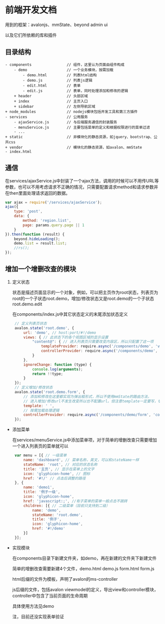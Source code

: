 # 前端开发文档
用到的框架：avalonjs、mmState、beyond admin ui

以及它们所依赖的库和插件

## 目录结构
```
- components                // 组件，这里认为页面由组件构成
    - demo                  // 一个业务模块，按需加载
        - demo.html         // 列表html结构
        - demo.js           // 列表js逻辑
        - edit.html         // 表单
        - edit.js           // 表单，同时处理添加和修改的逻辑
    + header                // 头部区域
    + index                 // 主页入口
    + sidebar               // 左侧导航区域
+ node_modules              // nodejs模块包括开发工具和第三方插件
- services                  // 公用服务
    - ajaxService.js        // 与后端服务通信的封装服务
    - menuService.js        // 主要包括菜单的定义和根据权限进行的菜单过滤
    - ...
+ static                    // 非模块化的静态资源，如jquery、bootstrap、公共css
+ vendor                    // 模块化的静态资源，如avalon、mmState
- index.html
```

## 通信
在services/ajaxService.js中封装了一个ajax方法，调用的时候可以不用传URL等参数，也可以不用考虑请求不正确的情况，只需要配置请求method和请求参数并在then里面处理请求返回的数据。
``` js
var ajax = require('/services/ajaxService');
ajax({
    type: 'post',
    data: {
        method: 'region.list',
        page: params.query.page || 1
    }
}).then(function (result) {
    beyond.hideLoading();
    demo.list = result.list;
    //rs();
});
```

## 增加一个增删改查的模块
1. 定义状态

   状态是描述页面显示的一个对象，例如，可以把主页作为root状态，列表页为root的一个子状态root.demo，增加/修改状态又是root.demo的一个子状态root.demo.edit

   在components/index.js中其它状态定义的末尾添加状态定义
   ``` js
    // 定义列表页状态
    avalon.state('root.demo', {
        url: 'demo', // host:port/#!/demo
        views: { // 此状态下的各个视图区域的显示设置
            "content@": { // 进入列表页只需要改变内容区，所以只配置了这一项
                templateProvider: require.async('/components/demo', 'view'), // 按需加载模板
                controllerProvider: require.async('/components/demo', 'controller') // 按需加载列表页逻辑
            }
        },
        ignoreChange: function (type) {
            console.log(arguments);
            return !!type;
        }
    });
    // 定义增加/修改状态
    avalon.state('root.demo.form', {
        // 添加和修改在这里都实现为弹出框形式，所以不使用mmState的路由方法，
        // 进入增加/修改url不发生改变所以也不配置url。但注意template一定要写，切字符串不能为空（长度能为0）
        template: ' ',
        // 按需加载处理逻辑 
        controllerProvider: require.async('/components/demo/form', 'controller')
    });
   ```

*  添加菜单

   在services/menuService.js中添加菜单项，对于简单的增删改查只需要增加一个进入列表页的菜单就可以

   ``` js
    var menu = [{ // 一级菜单
        name: 'dashboard', // 菜单名称，英文，可以和stateName一样
        stateName: 'root', // 对应的状态名称
        title: '主页', // 显示在菜单上的文字
        icon: 'glyphicon-home', // 图标
        href: '#!/' // 点击后调整的路径
    }, {
        name: 'demo1',
        title: '例子一级',
        icon: 'glyphicon-home',
        href: 'javascript:;', //有子菜单的菜单一般点击不跳转
        children: [{ // 二级菜单（目前只支持到二级）
            name: 'demo',
            stateName: 'root.demo',
            title: '例子',
            icon: 'glyphicon-home',
            href: '#!/demo'
        }]
    }];
   ```

*  实现模块

   在components目录下新建文件夹，如demo，再在新建的文件夹下新建文件

   简单的增删改查需要新建4个文件，demo.html demo.js form.html form.js

   html后缀的文件为模板，声明了avalon的ms-controller

   js后缀的文件，包括avalon viewmodel的定义，导出view和controller模块，controller中包含了当前页面的生命周期

   具体使用方法见demo

   注，目前还没实现表单验证
